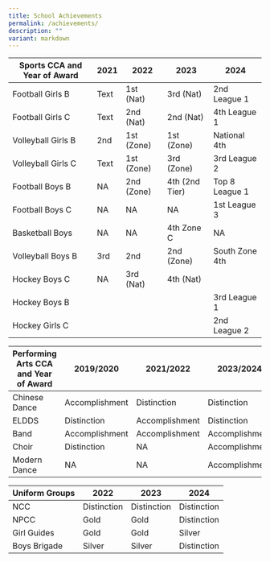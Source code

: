 ```yaml
---
title: School Achievements
permalink: /achievements/
description: ""
variant: markdown
---
```

|Sports CCA and Year of Award| 2021 | 2022 |2023 |2024 |
| -------- | -------- | -------- |-------- |-------- |
| Football Girls B    | Text     | 1st (Nat)    |3rd (Nat)   |2nd League 1  |
| Football Girls C    | Text     | 2nd (Nat)   | 2nd (Nat)   |4th  League 1     |
| Volleyball Girls B    | 2nd  | 1st (Zone) |1st (Zone)   |National 4th    |
| Volleyball Girls C    | Text     | 1st (Zone)  |3rd (Zone)  |3rd League 2    |
| Football Boys B   | NA  | 2nd (Zone) |4th (2nd Tier)|Top 8 League 1   |
| Football Boys C     | NA      | NA        |NA       |1st League 3    |
| Basketball Boys    | NA     | NA     |4th Zone C   |NA     |
| Volleyball Boys B    | 3rd     | 2nd     |2nd (Zone)    |South Zone 4th   |
| Hockey Boys C | NA     | 3rd (Nat)    |4th (Nat)    |    |
| Hockey Boys B |  |   |    | 3rd League 1  |   
| Hockey Girls C   |   |    |    |2nd League 2   |


|Performing Arts CCA and Year of Award| 2019/2020 | 2021/2022 |2023/2024 |
| -------- | -------- | -------- |-------- |
| Chinese Dance   | Accomplishment   | Distinction   |Distinction    |
| ELDDS    | Distinction    | Accomplishment   |Distinction    |
| Band   | Accomplishment    | Accomplishment    |Accomplishment   |
| Choir    | Distinction     | NA   |Accomplishment   |
| Modern Dance    | NA | NA    |Accomplishment   |


|Uniform Groups | 2022 | 2023 |2024 |
| -------- | -------- | -------- |-------- |
| NCC   | Distinction    | Distinction   |Distinction    |
| NPCC    | Gold    | Gold   |Distinction    |
| Girl Guides | Gold     | Gold       |Silver |
| Boys Brigade | Silver    | Silver   |Distinction   |